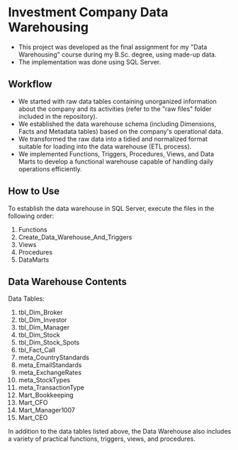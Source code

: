 # Investment Company Data Warehousing

* This project was developed as the final assignment for my "Data Warehousing" course during my B.Sc. degree, using made-up data.
* The implementation was done using SQL Server.
  
## Workflow

* We started with raw data tables containing unorganized information about the company and its activities (refer to the "raw files" folder included in the repository).
* We established the data warehouse schema (including Dimensions, Facts and Metadata tables) based on the company's operational data.
* We transformed the raw data into a tidied and normalized format suitable for loading into the data warehouse (ETL process).
* We implemented Functions, Triggers, Procedures, Views, and Data Marts to develop a functional warehouse capable of handling daily operations efficiently.

## How to Use

To establish the data warehouse in SQL Server, execute the files in the following order:
1. Functions
2. Create_Data_Warehouse_And_Triggers
3. Views
4. Procedures
5. DataMarts

## Data Warehouse Contents

Data Tables:
1. tbl_Dim_Broker
2. tbl_Dim_Investor
3. tbl_Dim_Manager
4. tbl_Dim_Stock
5. tbl_Dim_Stock_Spots
6. tbl_Fact_Call
7. meta_CountryStandards
8. meta_EmailStandards
9. meta_ExchangeRates
10. meta_StockTypes
11. meta_TransactionType
12. Mart_Bookkeeping
13. Mart_CFO
14. Mart_Manager1007
15. Mart_CEO

In addition to the data tables listed above, the Data Warehouse also includes a variety of practical functions, triggers, views, and procedures.
